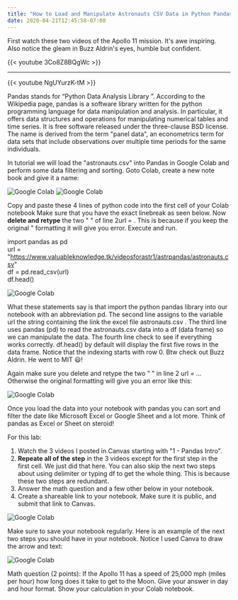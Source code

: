 ```yaml
---
title: "How to Load and Manipulate Astronauts CSV Data in Python Pandas"
date: 2020-04-21T12:45:58-07:00
---
```


First watch these two videos of the Apollo 11 mission. It's awe inspiring. Also notice the gleam in Buzz Aldrin's eyes, humble but confident.

{{< youtube 3Co8Z8BQgWc >}}

___


{{< youtube NgUYurzK-tM >}}



Pandas stands for “Python Data Analysis Library ”. According to the Wikipedia page, pandas is a software library written for the python programming language for data manipulation and analysis. In particular, it offers data structures and operations for manipulating numerical tables and time series. It is free software released under the three-clause BSD license. The name is derived from the term "panel data", an econometrics term for data sets that include observations over multiple time periods for the same individuals.

In tutorial we will load the "astronauts.csv" into Pandas in Google Colab and perform some data filtering and sorting. Goto Colab, create a new note book and give it a name:

![Google Colab](/img/colab01.jpg)
![Google Colab](/img/colab05.jpg)

Copy and paste these 4 lines of python code into the first cell of your Colab notebook Make sure that you have the exact linebreak as seen below. Now **delete and retype** the two " " of line 2url = . This is because if you keep the original " formatting it will give you error. Execute and run. 

import pandas as pd  
url = "https://www.valuableknowledge.tk/videosforastr1/astrpandas/astronauts.csv"  
df = pd.read_csv(url)  
df.head()

![Google Colab](/img/colab07.jpg)

What these statements say is that import the python pandas library into our notebook with an abbreviation pd. The second line assigns to the variable url the string containing the link the excel file astronauts.csv . The third line uses pandas (pd) to read the astronauts.csv data into a df (data frame) so we can manipulate the data. The fourth line check to see if everything works correctly. df.head() by default will display the first five rows in the data frame. Notice that the indexing starts with row 0. Btw check out Buzz Aldrin. He went to MIT :smiley:! 

Again make sure you delete and retype the two " " in line 2 url = ... Otherwise the original formatting will give you an error like this:

![Google Colab](/img/colab08.jpg)

Once you load the data into your notebook with pandas you can sort and filter the date like Microsoft Excel or Google Sheet and a lot more. Think of pandas as Excel or Sheet on steroid! 

For this lab: 
1) Watch the 3 videos I posted in Canvas starting with "1 - Pandas Intro". 
2) **Repeate all of the step** in the 3 videos except for the first step in the first cell. We just did that here. You can also skip the next two steps about using delimiter or typing df to get the whole thing. This is because these two steps are redundant.
3) Answer the math question and a few other below in your notebook.
4) Create a shareable link to your notebook. Make sure it is public, and submit that link to Canvas.

![Google Colab](/img/colab04.jpg)

Make sure to save your notebook regularly. Here is an example of the next two steps you should have in your notebook. Notice I used Canva to draw the arrow and text:

![Google Colab](/img/colab10.jpg)

Math question (2 points): If the Apollo 11 has a speed of 25,000 mph (miles per hour) how long does it take to get to the Moon. Give your answer in day and hour format. Show your calculation in your Colab notebook.